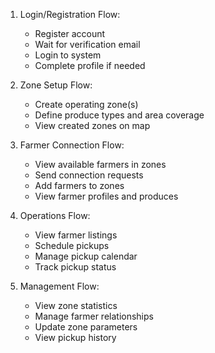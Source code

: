1. Login/Registration Flow:
   - Register account
   - Wait for verification email
   - Login to system
   - Complete profile if needed

2. Zone Setup Flow:
   - Create operating zone(s)
   - Define produce types and area coverage
   - View created zones on map

3. Farmer Connection Flow:
   - View available farmers in zones
   - Send connection requests
   - Add farmers to zones
   - View farmer profiles and produces

4. Operations Flow:
   - View farmer listings
   - Schedule pickups
   - Manage pickup calendar
   - Track pickup status

5. Management Flow:
   - View zone statistics
   - Manage farmer relationships
   - Update zone parameters
   - View pickup history